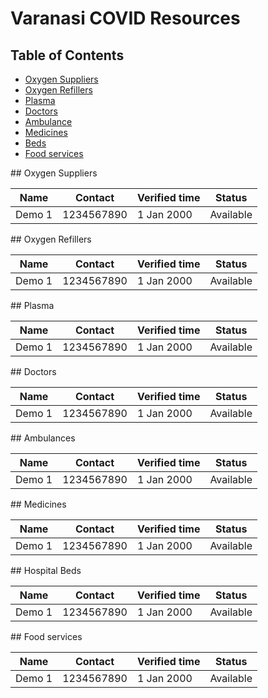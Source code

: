 #  Varanasi COVID Resources

## Table of Contents
 - [Oxygen Suppliers](#supply)
 - [Oxygen Refillers](#refill)
 - [Plasma](#plasma)
 - [Doctors](#doctors)
 - [Ambulance](#ambulance)
 - [Medicines](#medicines)
 - [Beds](#beds)
 - [Food services](#food)

<div id='supply' />
## Oxygen Suppliers

|**Name** |**Contact**  |**Verified time**  |**Status** |
|---      |---          |---                |---        |
|Demo 1   |1234567890   |1 Jan 2000         |Available  |

<div id='refill' />
## Oxygen Refillers

|**Name** |**Contact**  |**Verified time**  |**Status** |
|---      |---          |---                |---        |
|Demo 1   |1234567890   |1 Jan 2000         |Available  |

<div id='plasma' />
## Plasma

|**Name** |**Contact**  |**Verified time**  |**Status** |
|---      |---          |---                |---        |
|Demo 1   |1234567890   |1 Jan 2000         |Available  |

<div id='doctors' />
## Doctors

|**Name** |**Contact**  |**Verified time**  |**Status** |
|---      |---          |---                |---        |
|Demo 1   |1234567890   |1 Jan 2000         |Available  |

<div id='ambulance' />
## Ambulances

|**Name** |**Contact**  |**Verified time**  |**Status** |
|---      |---          |---                |---        |
|Demo 1   |1234567890   |1 Jan 2000         |Available  |

<div id='medicines' />
## Medicines

|**Name** |**Contact**  |**Verified time**  |**Status** |
|---      |---          |---                |---        |
|Demo 1   |1234567890   |1 Jan 2000         |Available  |

<div id='beds' />
## Hospital Beds

|**Name** |**Contact**  |**Verified time**  |**Status** |
|---      |---          |---                |---        |
|Demo 1   |1234567890   |1 Jan 2000         |Available  |

<div id='food' />
## Food services

|**Name** |**Contact**  |**Verified time**  |**Status** |
|---      |---          |---                |---        |
|Demo 1   |1234567890   |1 Jan 2000         |Available  |

